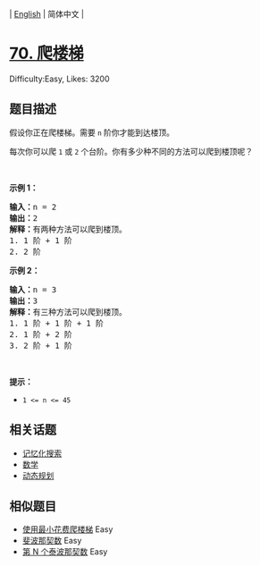 
| [English](README_EN.md) | 简体中文 |

# [70. 爬楼梯](https://leetcode.cn/problems/climbing-stairs/)
Difficulty:Easy, Likes: 3200

## 题目描述

<p>假设你正在爬楼梯。需要 <code>n</code>&nbsp;阶你才能到达楼顶。</p>

<p>每次你可以爬 <code>1</code> 或 <code>2</code> 个台阶。你有多少种不同的方法可以爬到楼顶呢？</p>

<p>&nbsp;</p>

<p><strong>示例 1：</strong></p>

<pre>
<strong>输入：</strong>n = 2
<strong>输出：</strong>2
<strong>解释：</strong>有两种方法可以爬到楼顶。
1. 1 阶 + 1 阶
2. 2 阶</pre>

<p><strong>示例 2：</strong></p>

<pre>
<strong>输入：</strong>n = 3
<strong>输出：</strong>3
<strong>解释：</strong>有三种方法可以爬到楼顶。
1. 1 阶 + 1 阶 + 1 阶
2. 1 阶 + 2 阶
3. 2 阶 + 1 阶
</pre>

<p>&nbsp;</p>

<p><strong>提示：</strong></p>

<ul>
	<li><code>1 &lt;= n &lt;= 45</code></li>
</ul>


## 相关话题

- [记忆化搜索](https://leetcode-cn.com/tag/memoization/)
- [数学](https://leetcode-cn.com/tag/math/)
- [动态规划](https://leetcode-cn.com/tag/dynamic-programming/)

## 相似题目

- [使用最小花费爬楼梯](../min-cost-climbing-stairs/README.md) Easy 
- [斐波那契数](../fibonacci-number/README.md) Easy 
- [第 N 个泰波那契数](../n-th-tribonacci-number/README.md) Easy 

